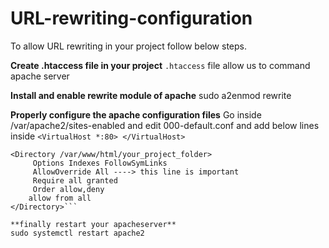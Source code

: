 # URL-rewriting-configuration

To allow URL rewriting in your project follow below  steps.

**Create .htaccess file in your project**
`.htaccess` file allow us to command apache server 


**Install and enable rewrite module of apache**
sudo a2enmod rewrite

**Properly configure the apache configuration files**
Go inside /var/apache2/sites-enabled and edit 000-default.conf 
and add below lines inside `<VirtualHost *:80> </VirtualHost>`

```
<Directory /var/www/html/your_project_folder>
     Options Indexes FollowSymLinks
     AllowOverride All ----> this line is important
     Require all granted  
     Order allow,deny
    allow from all
</Directory>```

**finally restart your apacheserver**
sudo systemctl restart apache2
